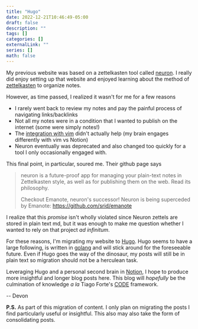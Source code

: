 ```yaml
---
title: "Hugo"
date: 2022-12-21T10:46:49-05:00
draft: false
description: ""
tags: []
categories: []
externalLink: ""
series: []
math: false
---
```


My previous website was based on a zettelkasten tool called
[neuron](https://github.com/srid/neuron). I really did enjoy setting up that
website and enjoyed learning about the method of [zettelkasten](https://luhmann.surge.sh/communicating-with-slip-boxes) to organize notes.

However, as time passed, I realized it wasn't for me for a few reasons
* I rarely went back to review my notes and pay the painful process of navigating links/backlinks
* Not all my notes were in a condition that I wanted to publish on the internet (some were simply notes!)
* The [integration with vim](https://github.com/oberblastmeister/neuron.nvim) didn't actually help (my brain engages differently with vim vs Notion)
* Neuron eventually was deprecated and also changed too quickly for a tool I only occasionally engaged with.

This final point, in particular, soured me. Their github page says

> neuron is a future-proof app for managing your plain-text notes in
> Zettelkasten style, as well as for publishing them on the web. Read its
> philosophy.
>
> Checkout Emanote, neuron's successor! Neuron is being superceded
> by Emanote: https://github.com/srid/emanote

I realize that this *promise* isn't wholly violated since Neuron zettels are stored
in plain text md, but it was enough to make me question whether I wanted to
rely on that project *ad infinitum*.

For these reasons, I'm migrating my website to [Hugo](https://gohugo.io/). Hugo
seems to have a large following, is written in [golang](https://go.dev/) and
will stick around for the foreseeable future. Even if Hugo goes the way of the
dinosaur, my posts will still be in plain text so migration should not be a
herculean task.

Leveraging Hugo and a personal second brain in [Notion](https://www.notion.so/), I
hope to produce more insightful and longer blog posts here. This blog will
*hopefully* be the culmination of knowledge *a la* Tiago Forte's
[CODE](https://fortelabs.com/blog/the-4-levels-of-personal-knowledge-management/)
framework.

-- Devon

**P.S.** As part of this migration of content. I only plan on migrating the posts I
find particularly useful or insightful. This also may also take the form of
consolidating posts.
